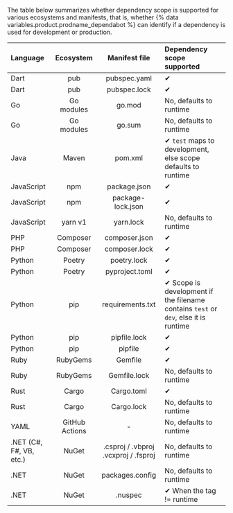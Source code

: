 The table below summarizes whether dependency scope is supported for various ecosystems and manifests, that is, whether {% data variables.product.prodname_dependabot %} can identify if a dependency is used for development or production.

| **Language** | **Ecosystem** | **Manifest file** | **Dependency scope supported** |
|:---|:---:|:---:|:---|
| Dart | pub | pubspec.yaml |  ✔ |
| Dart | pub | pubspec.lock |  ✔ |
| Go | Go modules | go.mod | No, defaults to runtime |
| Go | Go modules |	go.sum | No, defaults to runtime |
| Java | Maven | pom.xml | ✔ `test` maps to development, else scope defaults to runtime |
| JavaScript | npm | package.json | ✔ |
| JavaScript | npm | package-lock.json | ✔ |
| JavaScript |	yarn v1 | yarn.lock | No, defaults to runtime |
| PHP | Composer | composer.json | ✔ |
| PHP | Composer | composer.lock | ✔ |
| Python | Poetry | poetry.lock | ✔ |
| Python | Poetry | pyproject.toml | ✔ |
| Python | pip | requirements.txt | ✔ Scope is development if the filename contains `test` or `dev`, else it is runtime |
| Python | pip | pipfile.lock | ✔ |
| Python | pip | pipfile | ✔ |
| Ruby | RubyGems | Gemfile |	✔ |
| Ruby | RubyGems | Gemfile.lock	| No, defaults to runtime |
| Rust | Cargo | Cargo.toml | ✔ |
| Rust | Cargo | Cargo.lock | No, defaults to runtime |
| YAML | GitHub Actions | - | No, defaults to runtime |
| .NET (C#, F#, VB, etc.) | NuGet | .csproj / .vbproj .vcxproj / .fsproj | No, defaults to runtime |
| .NET | NuGet | packages.config | No, defaults to runtime |
| .NET | NuGet | .nuspec | ✔ When the tag != runtime |

